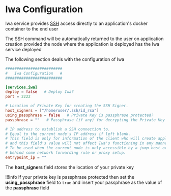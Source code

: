 # Iwa Configuration

Iwa service provides [SSH](https://www.ssh.com/ssh/protocol/) access directly to an application's docker container to the end user

The SSH command will be automatically returned to the user on application creation provided the node where the application is deployed has the Iwa service deployed

The following section deals with the configuration of Iwa

```toml
#########################
#   Iwa Configuration   #
#########################

[services.iwa]
deploy = false   # Deploy Iwa?
port = 2222

# Location of Private Key for creating the SSH Signer.
host_signers = ["/home/user/.ssh/id_rsa"]
using_passphrase = false   # Private Key is passphrase protected?
passphrase = ""   # Passphrase (if any) for decrypting the Private Key

# IP address to establish a SSH connection to.
# Equal to the current node's IP address if left blank.
# This field is only for information of the client who will create applications 
# and this field's value will not affect Iwa's functioning in any manner.
# To be used when the current node is only accessible by a jump host or 
# behind some network forwarding rule or proxy setup.
entrypoint_ip = ""
```

The **host_signers** field stores the location of your private key

!!!info
    If your private key is passphrase protected then set the **using_passphrase** field to `true` and insert your passphrase as the value of the **passphrase** field
